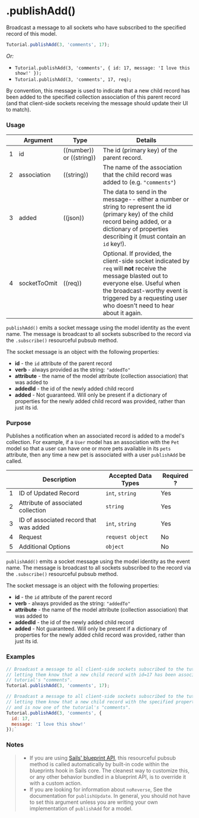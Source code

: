 # .publishAdd()

Broadcast a message to all sockets who have subscribed to the specified record of this model.

```javascript
Tutorial.publishAdd(3, 'comments', 17);
```

_Or:_
+ `Tutorial.publishAdd(3, 'comments', { id: 17, message: 'I love this show!' });`
+ `Tutorial.publishAdd(3, 'comments', 17, req);`


By convention, this message is used to indicate that a new child record has been added to the specified collection association of this parent record (and that client-side sockets receiving the message should update their UI to match).


### Usage

|   |          Argument           | Type                       | Details
|---| --------------------------- | -------------------------- | -----------
| 1 |        id                   | ((number)) or ((string))   | The id (primary key) of the parent record.
| 2 |        association          | ((string))          | The name of the association that the child record was added to (e.g. `"comments"`)
| 3 |        added                | ((json))            | The data to send in the message-- either a number or string to represent the id (primary key) of the child record being added, or a dictionary of properties describing it (must contain an `id` key!).
| 4 |        socketToOmit         | ((req))             | Optional. If provided, the client-side socket indicated by `req` will **not** receive the message blasted out to everyone else.  Useful when the broadcast-worthy event is triggered by a requesting user who doesn't need to hear about it again.


`publishAdd()` emits a socket message using the model identity as the event name.  The message is broadcast to all sockets subscribed to the record via the `.subscribe()` resourceful pubsub method.

The socket message is an object with the following properties:

+ **id** - the `id` attribute of the parent record
+ **verb**  - always provided as the string: `"addedTo"`
+ **attribute** - the name of the model attribute (collection association) that was added to
+ **addedId** - the id of the newly added child record
+ **added** -  Not guaranteed.  Will only be present if a dictionary of properties for the newly added child record was provided, rather than just its id. 



### Purpose
Publishes a notification when an associated record is added to a model's collection.  For example, if a `User` model has an association with the `Pet` model so that a user can have one or more pets available in its `pets` attribute, then any time a new pet is associated with a user `publishAdd`  be called.

|   |     Description     | Accepted Data Types | Required ? |
|---|---------------------|---------------------|------------|
| 1 | ID of Updated Record|   `int`, `string`    |   Yes      |
| 2 | Attribute of associated collection       |   `string`              |   Yes      |
| 3 | ID of associated record that was added      |   `int`, `string` |   Yes       |
| 4 | Request      |   `request object` |   No       |
| 5 | Additional Options |   `object` | No |

`publishAdd()` emits a socket message using the model identity as the event name.  The message is broadcast to all sockets subscribed to the record via the `.subscribe()` resourceful pubsub method.

The socket message is an object with the following properties:

+ **id** - the `id` attribute of the parent record
+ **verb**  - always provided as the string: `"addedTo"`
+ **attribute** - the name of the model attribute (collection association) that was added to
+ **addedId** - the id of the newly added child record
+ **added** -  Not guaranteed.  Will only be present if a dictionary of properties for the newly added child record was provided, rather than just its id. 



### Examples

```javascript
// Broadcast a message to all client-side sockets subscribed to the tutorial record w/ id=3
// letting them know that a new child record with id=17 has been associated and is now one of the 
// tutorial's "comments".
Tutorial.publishAdd(3, 'comments', 17);

```

```javascript
// Broadcast a message to all client-side sockets subscribed to the tutorial record w/ id=3
// letting them know that a new child record with the specified properties has been associated
// and is now one of the tutorial's "comments".
Tutorial.publishAdd(3, 'comments', { 
  id: 17,
  message: 'I love this show!'
});`
```



### Notes

> + If you are using [Sails' blueprint API](http://sailsjs.org/documentation/reference/blueprint-api), this resourceful pubsub method is called automatically by built-in code within the blueprints hook in Sails core.  The cleanest way to customize this, or any other behavior bundled in a blueprint API, is to override it with a custom action.
> + If you are looking for information about `noReverse`, See the documentation for `publishUpdate`.  In general, you should not have to set this argument unless you are writing your own implementation of `publishAdd` for a model.


<docmeta name="methodType" value="pubsub">
<docmeta name="importance" value="undefined">
<docmeta name="displayName" value=".publishAdd()">

